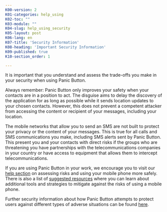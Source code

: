 ```yaml
---
K00-version: 2
K01-categories: help_using
K02-toc: ""
K03-module: ""
K04-slug: help_using_security
K05-layout: post
K06-lang: en
K07-title: 'Security Information'
K08-heading: 'Important Security Information'
K09-published: true
K10-section_order: 1

---
```


It is important that you understand and assess the trade-offs you make in your security when using Panic Button. 

Always remember: Panic Button only improves your safety when your contacts are in a position to act. 
The disguise aims to delay the discovery of the application for as long as possible while it sends location updates to your chosen contacts. However, this does not prevent a competent attacker from accessing the content or recipient of your messages, including your location. 

The mobile networks that allow you to send an SMS are not built to protect your privacy or the content of your messages. This is true for all calls and SMS communications you make, including SMS alerts sent by Panic Button. 
This present you and your contacts with direct risks if the groups who are threatening you have partnerships with the telecommunications companies in your country or have access to equipment that allows them to intercept telecommunications.

If you are using Panic Button in your work, we encourage you to visit our [help section](https://panicbutton.io/help/help-risk.html) on assessing risks and using your mobile phone more safely. There is also a list of [suggested resources](https://panicbutton.io/help/help-reading.html) where you can learn about additional tools and strategies to mitigate against the risks of using a mobile phone.

Further security information about how Panic Button attempts to protect users against different types of adverse situations can be found [here](https://github.com/iilab/PanicButton/blob/master/docs/SECURITY.md).